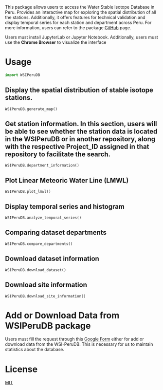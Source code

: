 This package allows users to access the Water Stable Isotope Database in Peru. Provides an interactive map for exploring the spatial distribution of all the stations. Additionally, it offers features for technical validation and display temporal series for each station and department across Peru. For more information, users can refer to the package [GitHub](https://github.com/karoru23/WSI-PeruDB) page.

Users must install JupyterLab or Jupyter Notebook. Additionally, users must use the **Chrome Browser** to visualize the interface 

# Usage 

```python
import WSIPeruDB
```
## Display the spatial distribution of stable isotope stations.
```
WSIPeruDB.generate_map()
```
## Get station information. In this section, users will be able to see whether the station data is located in the WSIPeruDB or in another repository, along with the respective Project_ID assigned in that repository to facilitate the search.
```
WSIPeruDB.department_information()
```
## Plot Linear Meteoric Water Line (LMWL)
```
WSIPeruDB.plot_lmwl()
```
## Display temporal series and histogram 
```
WSIPeruDB.analyze_temporal_series()
```
## Comparing dataset departments
```
WSIPeruDB.compare_departments()
```
## Download dataset information
```
WSIPeruDB.download_dataset()
```
## Download site information 
```
WSIPeruDB.download_site_information()
```

# Add or Download Data from WSIPeruDB package

Users must fill the request through this [Google Form](https://docs.google.com/forms/d/e/1FAIpQLSfikgyxrKKnKIHRzj7CgmXvYh3pv7Psu4D5wsl4ps1ZCZQCmw/viewform?vc=0&c=0&w=1&flr=0) either for add or download data from the WSI-PeruDB. This is necessary for us to maintain statistics about the database. 

# License

[MIT](https://choosealicense.com/licenses/mit/)